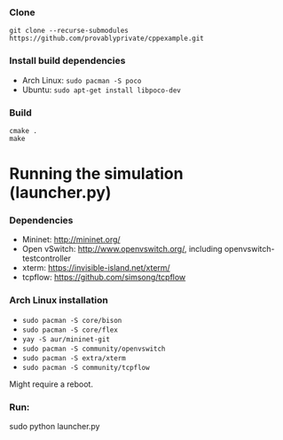 ### Clone
```
git clone --recurse-submodules https://github.com/provablyprivate/cppexample.git
```

### Install build dependencies
* Arch Linux: `sudo pacman -S poco`
* Ubuntu: `sudo apt-get install libpoco-dev`

### Build
```
cmake . 
make
```
# Running the simulation (launcher.py)

### Dependencies
* Mininet: http://mininet.org/
* Open vSwitch: http://www.openvswitch.org/, including openvswitch-testcontroller
* xterm: https://invisible-island.net/xterm/
* tcpflow: https://github.com/simsong/tcpflow

### Arch Linux installation
* `sudo pacman -S core/bison`
* `sudo pacman -S core/flex`
* `yay -S aur/mininet-git`
* `sudo pacman -S community/openvswitch`
* `sudo pacman -S extra/xterm`
* `sudo pacman -S community/tcpflow`

Might require a reboot.

### Run:
sudo python launcher.py

